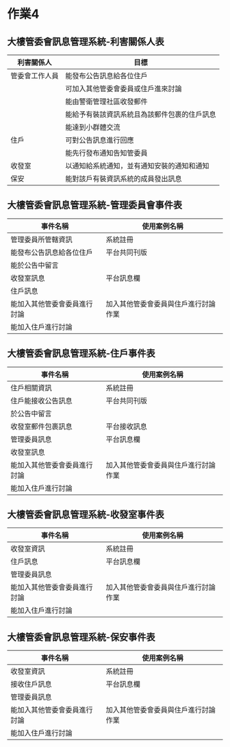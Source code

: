 # 作業4
## 大樓管委會訊息管理系統-利害關係人表
|利害關係人|目標|
|-----|-----|
|管委會工作人員|能發布公告訊息給各位住戶|
||可加入其他管委會委員或住戶進來討論|
||能由警衛管理社區收發郵件|
||能給予有裝該資訊系統且為該郵件包裹的住戶訊息|
||能達到小群體交流|
|住戶|可對公告訊息進行回應|
||能先行發布通知告知管委員|
|收發室|以通知給系統通知，並有通知安裝的通知和通知|
|保安|能對該戶有裝資訊系統的成員發出訊息|

## 大樓管委會訊息管理系統-管理委員會事件表
|事件名稱|使用案例名稱|
|-----|-----|
|管理委員所管轄資訊|系統註冊|
|能發布公告訊息給各位住戶|平台共同刊版|
|能於公告中留言||
|收發室訊息|平台訊息欄|
|住戶訊息||
|能加入其他管委會委員進行討論|加入其他管委會委員與住戶進行討論作業|
|能加入住戶進行討論||
## 大樓管委會訊息管理系統-住戶事件表
|事件名稱|使用案例名稱|
|-----|-----|
|住戶相關資訊|系統註冊|
|住戶能接收公告訊息|平台共同刊版|
|於公告中留言||
|收發室郵件包裹訊息|平台接收訊息|
|管理委員訊息|平台訊息欄|
|收發室訊息||
|能加入其他管委會委員進行討論|加入其他管委會委員與住戶進行討論作業|
|能加入住戶進行討論||
## 大樓管委會訊息管理系統-收發室事件表
|事件名稱|使用案例名稱|
|-----|-----|
|收發室資訊|系統註冊|
|住戶訊息|平台訊息欄|
|管理委員訊息||
|能加入其他管委會委員進行討論|加入其他管委會委員與住戶進行討論作業|
|能加入住戶進行討論||
## 大樓管委會訊息管理系統-保安事件表
|事件名稱|使用案例名稱|
|-----|-----|
|收發室資訊|系統註冊|
|接收住戶訊息|平台訊息欄|
|管理委員訊息||
|能加入其他管委會委員進行討論|加入其他管委會委員與住戶進行討論作業|
|能加入住戶進行討論||

